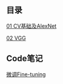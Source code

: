 ## 目录

[01 CV基础及AlexNet](https://jacklv999.github.io/mytest/读书笔记/ML&DL/CVPaper/01基础及AlexNet.html) 

[02 VGG](https://jacklv999.github.io/mytest/读书笔记/ML&DL/CVPaper/02VGG.html) 



## Code笔记

[微调Fine-tuning](https://jacklv999.github.io/mytest/读书笔记/ML&DL/CVPaper/Fine-tunning.html) 

